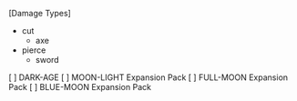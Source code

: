 

[Damage Types]
- cut
  - axe
- pierce
  - sword


[ ] DARK-AGE
[ ] MOON-LIGHT Expansion Pack
[ ] FULL-MOON Expansion Pack
[ ] BLUE-MOON Expansion Pack